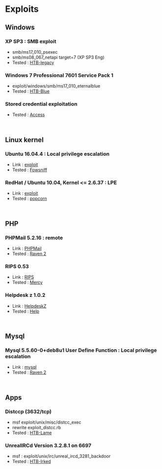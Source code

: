 # Exploits

## Windows

### XP SP3 : SMB exploit
- smb/ms17_010_psexec
- smb/ms08_067_netapi target=7 (XP SP3 Eng)
- Tested : [HTB-legacy](../pentests/htb/legacy/legacy.md)


### Windows 7 Professional 7601 Service Pack 1
- exploit/windows/smb/ms17_010_eternalblue
- Tested : [HTB-Blue](../pentests/htb/blue/blue.md)

### Stored credential exploitation
- Tested : [Access](../pentests/htb/access/access.md)

<br>

## Linux kernel

### Ubuntu 16.04.4 : Local privilege escalation
- Link : [exploit](linux_kernel/Ubuntu_16.04.4/Readme.md)
- Tested : [Fowsniff](../pentests/vulnhub/fowsniff)

### RedHat / Ubuntu 10.04, Kernel <= 2.6.37 : LPE
- Link : [exploit](linux_kernel/Kernel_inf_2.6.37/15704.c)
- Tested : [popcorn](../pentests/htb/popcorn)


<br>

## PHP

### PHPMail 5.2.16 : remote 
- Link : [PHPMail](php/phpmailer/phpmailer.md)
- Tested : [Raven 2](../pentests/vulnhub/raven2/raven2.md)


### RIPS 0.53
- Link : [RIPS](php/rips_0.53/18660.txt)
- Tested : [Mercy](../pentests/vulnhub/mercy/mercy.md)

### Helpdesk z 1.0.2
- Link : [HelpdeskZ](php/rips_0.53/18660.txt)
- Tested : [Help](../pentests/htb/help/help.md)

<br>


## Mysql

### Mysql 5.5.60-0+deb8u1 User Define Function : Local privilege escalation
- Link : [mysql](mysql/mysqludf)
- Tested : [Raven 2](../pentests/vulnhub/raven2/Readme.md)

<br>

## Apps

### Distccp (3632/tcp)
- msf exploit/unix/misc/distcc_exec 
- rewrite exploit_distcc.rb
- Tested : [HTB-Lame](../pentests/htb/lame/lame.md)


###  UnrealIRCd Version 3.2.8.1 on 6697
- msf : exploit/unix/irc/unreal_ircd_3281_backdoor
- Tested : [HTB-Irked](../pentests/htb/irked/irked.md)